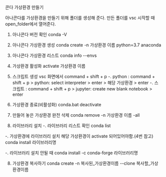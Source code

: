 콘다 가상환경 만들기

아나콘다를 가상환경을 만들기 위해 폴더를 생성해 준다.
만든 폴더를 vsc 시작할 때 open_folder에서 열어준다.

1. 아나콘다 버전 확인
conda -V

2. 아나콘다 가상환경 생성
conda create -n 가상환경 이름 python=3.7 anaconda

3. 아나콘다 가상환경 리스트
conda info --envs 

4. 가상환경 활성화
activate 가상환경 이름

5. 스크립트 생성
vsc 화면에서
command + shift + p
-. python : command + shift + p > python: select interpreter > enter > 해당 가상환경 > enter
-. 스크립트 : command + shift + p > jupyter: create new blank notebook > enter

5. 가상환경 종료(비활성화)
conda.bat deactivate

6. 만들어 놓은 가상환경 완전 삭제
conda remove -n 가상환경 이름 -all

7. 라이브러리 설치
-. 라이브러리 리스트 확인
conda list

-. 가상환경에 라이브러리 설치
해당 가상환경이 activate 되어있어야함.(4번 참고)
conda install 라이브러리명

-. 라이브러리 설치 안될 때
conda install -c conda-forge 라이브러리명

8. 가상환경 복사하기
conda create -n 복사된_가상환경이름 --clone 복사할_가상환경이름


